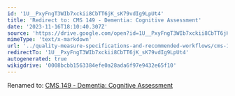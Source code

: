 ```yaml
---
id: '1U__PxyFngT3WIb7xckii8CbTT6jK_sK79vdIg9LpUt4'
title: 'Redirect to: CMS 149 - Dementia: Cognitive Assessment'
date: '2023-11-16T18:10:40.307Z'
source: 'https://drive.google.com/open?id=1U__PxyFngT3WIb7xckii8CbTT6jK_sK79vdIg9LpUt4'
mimeType: 'text/x-markdown'
url: '../quality-measure-specifications-and-recommended-workflows/cms-149-dementia-cognitive-assessment.md'
redirectTo: '1U__PxyFngT3WIb7xckii8CbTT6jK_sK79vdIg9LpUt4'
autogenerated: true
wikigdrive: '0008bcbb1563384efe0a28ada6f97e9432e65f10'
---
```

Renamed to: [CMS 149 - Dementia: Cognitive Assessment](../quality-measure-specifications-and-recommended-workflows/cms-149-dementia-cognitive-assessment.md)
